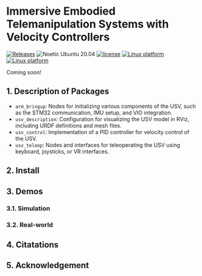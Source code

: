 # Immersive Embodied Telemanipulation Systems with Velocity Controllers

[![Releases](https://img.shields.io/github/release/Zhefan-Xu/CERLAB-UAV-Autonomy.svg)](https://github.com/RoboDD/usv_autonomy/releases)
![Noetic Ubuntu 20.04](https://github.com/Zhefan-Xu/CERLAB-UAV-Autonomy/actions/workflows/Ubuntu20.04-build.yaml/badge.svg) 
[![license](https://img.shields.io/badge/License-MIT-green.svg)](https://opensource.org/licenses/MIT) 
[![Linux platform](https://img.shields.io/badge/platform-linux--64-orange.svg)](https://releases.ubuntu.com/20.04/)
[![Linux platform](https://img.shields.io/badge/platform-linux--arm-brown.svg)](https://releases.ubuntu.com/20.04/)

Coming soon!

## 1. Description of Packages

- ```arm_bringup```: Nodes for initializing various components of the USV, such as the STM32 communication, IMU setup, and VIO integration.
- ```usv_description```: Configuration for visualizing the USV model in RViz, including URDF definitions and mesh files.
- ```usv_control```: Implementation of a PID controller for velocity control of the USV.
- ```usv_teleop```: Nodes and interfaces for teleoperating the USV using keyboard, joysticks, or VR interfaces.

## 2. Install


## 3. Demos

### 3.1. Simulation

### 3.2. Real-world


## 4. Citatations

## 5. Acknowledgement
